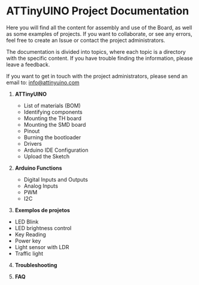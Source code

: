 # ATTinyUINO Project Documentation

Here you will find all the content for assembly and use of the Board, as well as some examples of projects. If you want to collaborate, or see any errors, feel free to create an Issue or contact the project administrators.

The documentation is divided into topics, where each topic is a directory with the specific content. If you have trouble finding the information, please leave a feedback.

If you want to get in touch with the project administrators, please send an email to: info@attinyuino.com

1. **ATTinyUINO**
	* List of materials (BOM)
	* Identifying components
	* Mounting the TH board
	* Mounting the SMD board
	* Pinout
	* Burning the bootloader
  	* Drivers
	* Arduino IDE Configuration
	* Upload the Sketch

2. **Arduino Functions**

	- Digital Inputs and Outputs
	- Analog Inputs
	- PWM
	- I2C

3. **Exemplos de projetos**

- LED Blink
- LED brightness control
- Key Reading
- Power key
- Light sensor with LDR
- Traffic light

4. **Troubleshooting**

5. **FAQ**